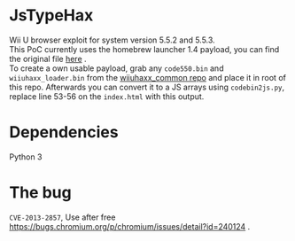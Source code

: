 # JsTypeHax

Wii U browser exploit for system version 5.5.2 and 5.5.3.  
This PoC currently uses the homebrew launcher 1.4 payload, you can find the original file [here](https://github.com/dimok789/homebrew_launcher/releases/download/1.4/codebin.zip) .   
To create a own usable payload, grab any `code550.bin` and `wiiuhaxx_loader.bin` from the [wiiuhaxx_common repo](https://github.com/wiiu-env/wiiuhaxx_common/releases) and place it in root of this repo. 
Afterwards you can convert it to a JS arrays using `codebin2js.py`, replace line 53-56 on the `index.html` with this output.

# Dependencies
Python 3

# The bug

`CVE-2013-2857`, Use after free https://bugs.chromium.org/p/chromium/issues/detail?id=240124 .